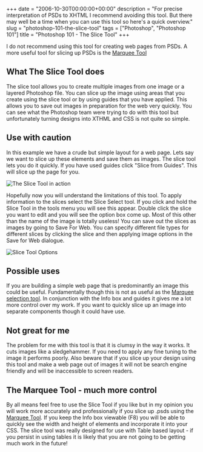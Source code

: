 +++
date = "2006-10-30T00:00:00+00:00"
description = "For precise interpretation of PSDs to XHTML I recommend avoiding this tool. But there may well be a time when you can use this tool so here's a quick overview."
slug = "photoshop-101-the-slice-tool"
tags = ["Photoshop", "Photoshop 101"]
title = "Photoshop 101 - The Slice Tool"
+++

I do not recommend using this tool for creating web pages from PSDs. A more
useful tool for slicing up PSDs is the [Marquee Tool][1]

## What The Slice Tool does

The slice tool allows you to create multiple images from one image or a layered
Photoshop file. You can slice up the image using areas that you create using the
slice tool or by using guides that you have applied. This allows you to save out
images in preparation for the web very quickly. You can see what the Photoshop
team were trying to do with this tool but unfortunately turning designs into
XTHML and CSS is not quite so simple.

## Use with caution

In this example we have a crude but simple layout for a web page. Lets say we
want to slice up these elements and save them as images. The slice tool lets you
do it quickly. If you have used guides click "Slice from Guides". This will
slice up the page for you.

![The Slice Tool in action][2]

Hopefully now you will understand the limitations of this tool. To apply
information to the slices select the Slice Select tool. If you click and hold
the Slice Tool in the tools menu you will see this appear. Double click the
slice you want to edit and you will see the option box come up. Most of this
other than the name of the image is totally useless! You can save out the slices
as images by going to Save For Web. You can specify different file types for
different slices by clicking the slice and then applying image options in the
Save for Web dialogue.

![Slice Tool Options][3]

## Possible uses

If you are building a simple web page that is predominantly an image this could
be useful. Fundamentally though this is not as useful as the [Marquee selection
tool][1]. In conjunction with the Info box and guides it gives me a lot more
control over my work. If you want to quickly slice up an image into separate
components though it could have use.

## Not great for me

The problem for me with this tool is that it is clumsy in the way it works. It
cuts images like a sledgehammer. If you need to apply any fine tuning to the
image it performs poorly. Also beware that if you slice up your design using
this tool and make a web page out of images it will not be search engine
friendly and will be inaccessible to screen readers.

## The Marquee Tool - much more control

By all means feel free to use the Slice Tool if you like but in my opinion you
will work more accurately and professionally if you slice up .psds using the
[Marquee Tool][1]. If you keep the Info box viewable (F8) you will be able to
quickly see the width and height of elements and incorporate it into your CSS.
The slice tool was really designed for use with Table based layout - if you
persist in using tables it is likely that you are not going to be getting much
work in the future!

[1]: /journal/photoshop_101_the_marquee_tool/
[2]: /images/articles/slice_from_guides.jpg
[3]: /images/articles/slice_tool_options.jpg
